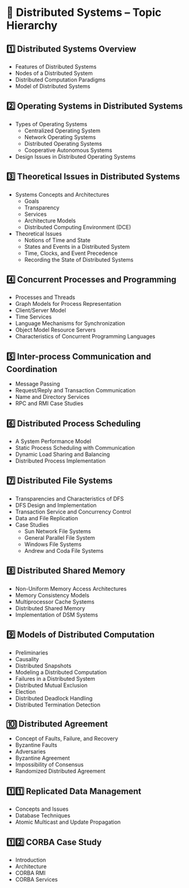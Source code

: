 # 📖 Distributed Systems – Topic Hierarchy

## 1️⃣ Distributed Systems Overview
- Features of Distributed Systems  
- Nodes of a Distributed System  
- Distributed Computation Paradigms  
- Model of Distributed Systems  

## 2️⃣ Operating Systems in Distributed Systems
- Types of Operating Systems
  - Centralized Operating System  
  - Network Operating Systems  
  - Distributed Operating Systems  
  - Cooperative Autonomous Systems  
- Design Issues in Distributed Operating Systems  

## 3️⃣ Theoretical Issues in Distributed Systems
- Systems Concepts and Architectures
  - Goals  
  - Transparency  
  - Services  
  - Architecture Models  
  - Distributed Computing Environment (DCE)
- Theoretical Issues
  - Notions of Time and State  
  - States and Events in a Distributed System  
  - Time, Clocks, and Event Precedence  
  - Recording the State of Distributed Systems  

## 4️⃣ Concurrent Processes and Programming
- Processes and Threads  
- Graph Models for Process Representation  
- Client/Server Model  
- Time Services  
- Language Mechanisms for Synchronization  
- Object Model Resource Servers  
- Characteristics of Concurrent Programming Languages  

## 5️⃣ Inter-process Communication and Coordination
- Message Passing  
- Request/Reply and Transaction Communication  
- Name and Directory Services  
- RPC and RMI Case Studies  

## 6️⃣ Distributed Process Scheduling
- A System Performance Model  
- Static Process Scheduling with Communication  
- Dynamic Load Sharing and Balancing  
- Distributed Process Implementation  

## 7️⃣ Distributed File Systems
- Transparencies and Characteristics of DFS  
- DFS Design and Implementation  
- Transaction Service and Concurrency Control  
- Data and File Replication  
- Case Studies
  - Sun Network File Systems  
  - General Parallel File System  
  - Windows File Systems  
  - Andrew and Coda File Systems  

## 8️⃣ Distributed Shared Memory
- Non-Uniform Memory Access Architectures  
- Memory Consistency Models  
- Multiprocessor Cache Systems  
- Distributed Shared Memory  
- Implementation of DSM Systems  

## 9️⃣ Models of Distributed Computation
- Preliminaries  
- Causality  
- Distributed Snapshots  
- Modeling a Distributed Computation  
- Failures in a Distributed System  
- Distributed Mutual Exclusion  
- Election  
- Distributed Deadlock Handling  
- Distributed Termination Detection  

## 🔟 Distributed Agreement
- Concept of Faults, Failure, and Recovery  
- Byzantine Faults  
- Adversaries  
- Byzantine Agreement  
- Impossibility of Consensus  
- Randomized Distributed Agreement  

## 1️⃣1️⃣ Replicated Data Management
- Concepts and Issues  
- Database Techniques  
- Atomic Multicast and Update Propagation  

## 1️⃣2️⃣ CORBA Case Study
- Introduction  
- Architecture  
- CORBA RMI  
- CORBA Services  
